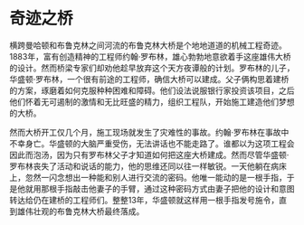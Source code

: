 # 奇迹之桥

横跨曼哈顿和布鲁克林之间河流的布鲁克林大桥是个地地道道的机械工程奇迹。1883年，富有创造精神的工程师约翰·罗布林，雄心勃勃地意欲着手这座雄伟大桥的设计。然而桥梁专家们却劝他趁早放弃这个天方夜谭般的计划。罗布林的儿子，华盛顿·罗布林，一个很有前途的工程师，确信大桥可以建成。父子俩构思着建桥的方案，琢磨着如何克服种种困难和障碍。他们设法说服银行家投资该项目，之后他们怀着无可遏制的激情和无比旺盛的精力，组织工程队，开始施工建造他们梦想的大桥。 

然而大桥开工仅几个月，施工现场就发生了灾难性的事故。约翰·罗布林在事故中不幸身亡。华盛顿的大脑严重受伤，无法讲话也不能走路了。谁都以为这项工程会因此而泡汤，因为只有罗布林父子才知道如何把这座大桥建成。然而尽管华盛顿·罗布林丧失了活动和说话的能力，他的思维还同以往一样敏锐。一天他躺在病床上，忽然一闪念想出一种能和别人进行交流的密码。他唯一能动的是一根手指，于是他就用那根手指敲击他妻子的手臂，通过这种密码方式由妻子把他的设计和意图转达给仍在建桥的工程师们。整整13年，华盛顿就这样用一根手指发号施令，直到雄伟壮观的布鲁克林大桥最终落成。
 